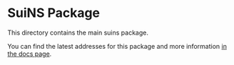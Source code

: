 # SuiNS Package

This directory contains the main suins package.

You can find the latest addresses for this package and more information
[in the docs page](https://docs.suins.io/).
